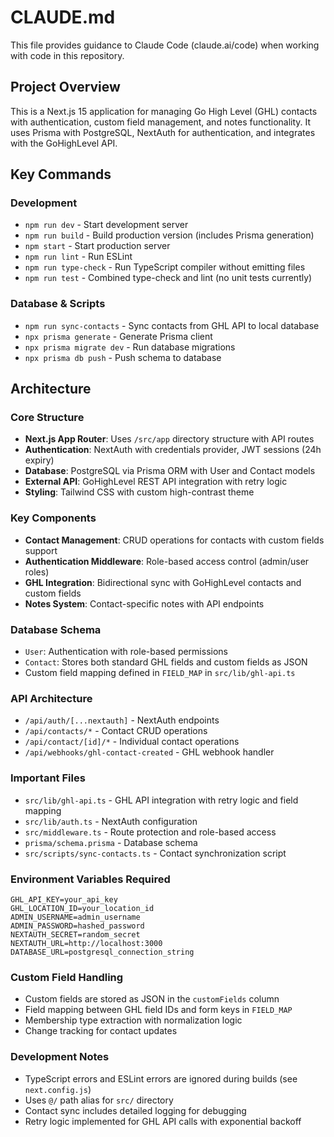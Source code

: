 # CLAUDE.md

This file provides guidance to Claude Code (claude.ai/code) when working with code in this repository.

## Project Overview

This is a Next.js 15 application for managing Go High Level (GHL) contacts with authentication, custom field management, and notes functionality. It uses Prisma with PostgreSQL, NextAuth for authentication, and integrates with the GoHighLevel API.

## Key Commands

### Development
- `npm run dev` - Start development server
- `npm run build` - Build production version (includes Prisma generation)
- `npm start` - Start production server
- `npm run lint` - Run ESLint
- `npm run type-check` - Run TypeScript compiler without emitting files
- `npm run test` - Combined type-check and lint (no unit tests currently)

### Database & Scripts
- `npm run sync-contacts` - Sync contacts from GHL API to local database
- `npx prisma generate` - Generate Prisma client
- `npx prisma migrate dev` - Run database migrations
- `npx prisma db push` - Push schema to database

## Architecture

### Core Structure
- **Next.js App Router**: Uses `/src/app` directory structure with API routes
- **Authentication**: NextAuth with credentials provider, JWT sessions (24h expiry)
- **Database**: PostgreSQL via Prisma ORM with User and Contact models
- **External API**: GoHighLevel REST API integration with retry logic
- **Styling**: Tailwind CSS with custom high-contrast theme

### Key Components
- **Contact Management**: CRUD operations for contacts with custom fields support
- **Authentication Middleware**: Role-based access control (admin/user roles)
- **GHL Integration**: Bidirectional sync with GoHighLevel contacts and custom fields
- **Notes System**: Contact-specific notes with API endpoints

### Database Schema
- `User`: Authentication with role-based permissions
- `Contact`: Stores both standard GHL fields and custom fields as JSON
- Custom field mapping defined in `FIELD_MAP` in `src/lib/ghl-api.ts`

### API Architecture
- `/api/auth/[...nextauth]` - NextAuth endpoints
- `/api/contacts/*` - Contact CRUD operations
- `/api/contact/[id]/*` - Individual contact operations
- `/api/webhooks/ghl-contact-created` - GHL webhook handler

### Important Files
- `src/lib/ghl-api.ts` - GHL API integration with retry logic and field mapping
- `src/lib/auth.ts` - NextAuth configuration
- `src/middleware.ts` - Route protection and role-based access
- `prisma/schema.prisma` - Database schema
- `src/scripts/sync-contacts.ts` - Contact synchronization script

### Environment Variables Required
```
GHL_API_KEY=your_api_key
GHL_LOCATION_ID=your_location_id
ADMIN_USERNAME=admin_username
ADMIN_PASSWORD=hashed_password
NEXTAUTH_SECRET=random_secret
NEXTAUTH_URL=http://localhost:3000
DATABASE_URL=postgresql_connection_string
```

### Custom Field Handling
- Custom fields are stored as JSON in the `customFields` column
- Field mapping between GHL field IDs and form keys in `FIELD_MAP`
- Membership type extraction with normalization logic
- Change tracking for contact updates

### Development Notes
- TypeScript errors and ESLint errors are ignored during builds (see `next.config.js`)
- Uses `@/` path alias for `src/` directory
- Contact sync includes detailed logging for debugging
- Retry logic implemented for GHL API calls with exponential backoff